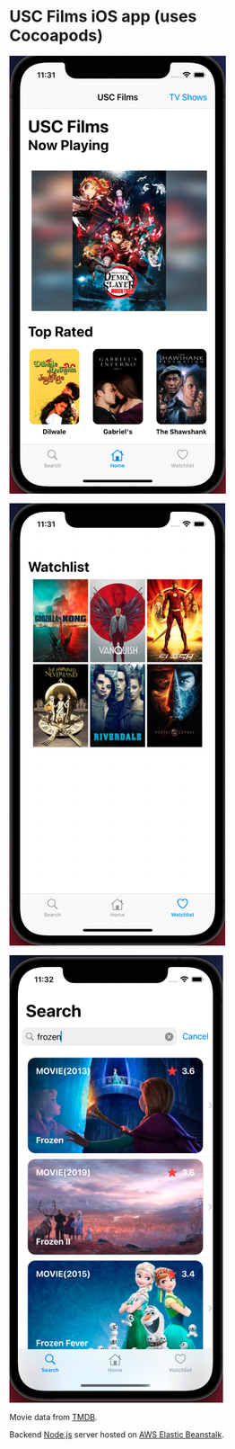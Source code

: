 # USC Films iOS app (uses Cocoapods)

![](https://github.com/EricaXia/usc-films-cp/raw/master/img1.png)

![](https://github.com/EricaXia/usc-films-cp/raw/master/img2.png)

![](https://github.com/EricaXia/usc-films-cp/raw/master/img3.png)


Movie data from [TMDB](https://www.themoviedb.org/?language=en-US). 

Backend [Node.js](https://nodejs.org/en/) server hosted on [AWS Elastic Beanstalk](https://aws.amazon.com/elasticbeanstalk/).





